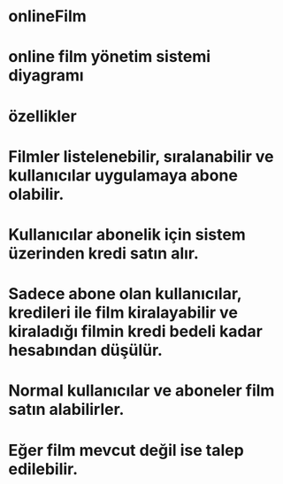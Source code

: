 # onlineFilm

# online film yönetim sistemi diyagramı

# özellikler 
# Filmler listelenebilir, sıralanabilir ve kullanıcılar uygulamaya abone olabilir.
# Kullanıcılar abonelik için sistem üzerinden kredi satın alır.
# Sadece abone olan kullanıcılar, kredileri ile film kiralayabilir ve kiraladığı filmin kredi bedeli kadar hesabından düşülür.
# Normal kullanıcılar ve aboneler film satın alabilirler.
# Eğer film mevcut değil ise talep edilebilir.

